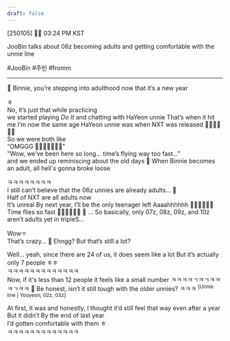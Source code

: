 ```yaml
---
draft: false
---
```

[250105] 🐣💭 03:24 PM KST

JooBin talks about 06z becoming adults and getting comfortable with the unnie line

#JooBin #주빈 #fromm
___
🫧 Binnie, you’re stepping into adulthood now that it’s a new year

ㅎ  
No, it’s just that while practicing  
we started playing _Do It_ and chatting with HaYeon unnie
That’s when it hit me
I’m now the same age HaYeon unnie was when NXT was released
🥹🥹🥹🥹🥹🥹  
So we were both like  
“OMGGG 🥹🥹🥹🥹🥹🥹🥹"  
"Wow, we’ve been here so long… time’s flying way too fast…"  
and we ended up reminiscing about the old days
🫧 When Binnie becomes an adult, all hell's gonna broke loose

ㅋㅋㅋㅋㅋㅋㅋㅋ  
I still can’t believe that the 06z unnies are already adults... 🥹  
Half of NXT are all adults now  
It’s unreal
By next year,  I’ll be the only teenager left
Aaaahhhhhh 🥹🥹🥹🥹🥹🥹  
Time flies so fast 
🥲🥲🥲🥲🥲🥲
🫧 … So basically, only 07z, 08z, 09z, and 10z aren’t adults yet in tripleS…

Wowㅜ  
That’s crazy…
🫧 Ehngg? But that’s still a lot?  

Well… yeah, since there are 24 of us, it does seem like a lot
But it’s actually only 7 people
ㅎㅎ  
ㅋㅋㅋㅋㅋㅋㅋㅋㅋㅋㅋㅋㅋ  
Now, if it's less than 12 people
it feels like a small number
ㅋㅋㅋㅋㄱㅋㄱㅋㅋㅋㄱㅋㅋ
🫧 Be honest, isn’t it still tough with the older unnies? ㅋㅋㅋ 
<sup>[Unnie line | Yooyeon, 02z, 03z]</sup>

At first, it was 
and honestly, I thought it’d still feel that way even after a year  
But it didn’t 
By the end of last year  
I’d gotten comfortable with them ㅎ  
ㅋㅋㅋㅋㅋㅋㅋㅋㅋㅋㅋㅋㅋ